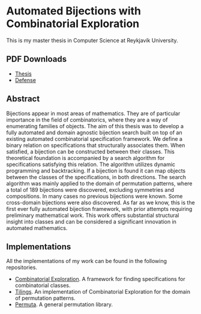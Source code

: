 # Automated Bijections with Combinatorial Exploration

This is my master thesis in Computer Science at Reykjavík University.

## PDF Downloads
 - [Thesis](https://github.com/JonSteinn/MScThesis/raw/main/Thesis/MScThesis%20.pdf)
 - [Defense](https://github.com/JonSteinn/MScThesis/raw/main/Defense/ThesisDefense.pdf)

## Abstract
Bijections appear in most areas of mathematics. They are of particular importance in the field of combinatorics, where they are a way of enumerating families of objects. The aim of this thesis was to develop a fully automated and domain agnostic bijection search built on top of an existing automated combinatorial specification framework. We define a binary relation on specifications that structurally associates them. When satisfied, a bijection can be constructed between their classes. This theoretical foundation is accompanied by a search algorithm for specifications satisfying this relation. The algorithm utilizes dynamic programming and backtracking. If a bijection is found it can map objects between the classes of the specifications, in both directions. The search algorithm was mainly applied to the domain of permutation patterns, where a total of 189 bijections were discovered, excluding symmetries and compositions. In many cases no previous bijections were known. Some cross-domain bijections were also discovered. As far as we know, this is the first ever fully automated bijection framework, with prior attempts requiring preliminary mathematical work. This work offers substantial structural insight into classes and can be considered a significant innovation in automated mathematics.

## Implementations
All the implementations of my work can be found in the following repositories.
- [Combinatorial Exploration](https://github.com/PermutaTriangle/comb_spec_searcher). A framework for finding specifications for combinatorial classes.
- [Tilings](https://github.com/PermutaTriangle/Tilings). An implementation of Combinatorial Exploration for the domain of permutation patterns.
- [Permuta](https://github.com/PermutaTriangle/Permuta). A general permutation library.
